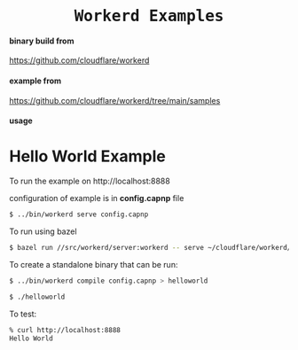 <h1 align="center"><samp>Workerd Examples</samp></h1>

#### binary build from 
https://github.com/cloudflare/workerd

#### example from 
https://github.com/cloudflare/workerd/tree/main/samples

#### usage

# Hello World Example

To run the example on http://localhost:8888

configuration of example is in **config.capnp** file

```sh
$ ../bin/workerd serve config.capnp
```

To run using bazel

```sh
$ bazel run //src/workerd/server:workerd -- serve ~/cloudflare/workerd/samples/helloworld/config.capnp
```

To create a standalone binary that can be run:

```sh
$ ../bin/workerd compile config.capnp > helloworld

$ ./helloworld
```

To test:

```sh
% curl http://localhost:8888
Hello World
```